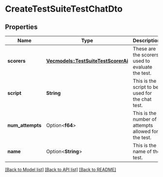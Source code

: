 # CreateTestSuiteTestChatDto

## Properties

Name | Type | Description | Notes
------------ | ------------- | ------------- | -------------
**scorers** | [**Vec<models::TestSuiteTestScorerAi>**](TestSuiteTestScorerAi.md) | These are the scorers used to evaluate the test. | 
**script** | **String** | This is the script to be used for the chat test. | 
**num_attempts** | Option<**f64**> | This is the number of attempts allowed for the test. | [optional]
**name** | Option<**String**> | This is the name of the test. | [optional]

[[Back to Model list]](../README.md#documentation-for-models) [[Back to API list]](../README.md#documentation-for-api-endpoints) [[Back to README]](../README.md)



